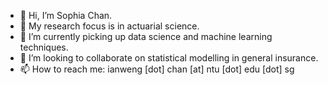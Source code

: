 - 👋 Hi, I’m Sophia Chan.
- 👀 My research focus is in actuarial science.
- 🌱 I’m currently picking up data science and machine learning techniques.
- 💞️ I’m looking to collaborate on statistical modelling in general insurance.
- 📫 How to reach me: ianweng [dot] chan [at] ntu [dot] edu [dot] sg

<!---
ianwengchan/ianwengchan is a ✨ special ✨ repository because its `README.md` (this file) appears on your GitHub profile.
You can click the Preview link to take a look at your changes.
--->
